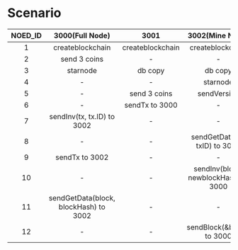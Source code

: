 # Scenario

| NOED_ID |            3000(Full Node)            |       3001       |           3002(Mine Node)            |
| :-----: | :-----------------------------------: | :--------------: | :----------------------------------: |
|    1    |           createblockchain            | createblockchain |           createblockchain           |
|    2    |             send 3 coins              |        -         |                  -                   |
|    3    |               starnode                |     db copy      |               db copy                |
|    4    |                   -                   |        -         |               starnode               |
|    5    |                   -                   |   send 3 coins   |             sendVersion              |
|    6    |                   -                   |  sendTx to 3000  |                  -                   |
|    7    |      sendInv(tx, tx.ID) to 3002       |        -         |                  -                   |
|    8    |                   -                   |        -         |    sendGetData(tx, txID) to 3000     |
|    9    |            sendTx to 3002             |        -         |                  -                   |
|   10    |                   -                   |        -         | sendInv(block, newblockHash) to 3000 |
|   11    | sendGetData(block, blockHash) to 3002 |        -         |                  -                   |
|   12    |                   -                   |        -         |      sendBlock(&block) to 3000       |
